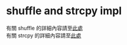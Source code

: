 # shuffle and strcpy impl
有關 shuffle 的詳細內容請至[此處](https://hackmd.io/s/Bko9nKgSM)</br>
有關 strcpy  的詳細內容請至[此處](https://hackmd.io/s/SJtxsiHBz)
